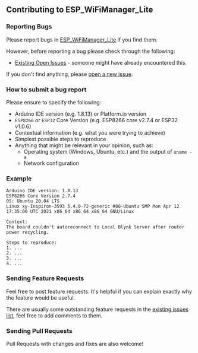 ## Contributing to ESP_WiFiManager_Lite

### Reporting Bugs

Please report bugs in [ESP_WiFiManager_Lite](https://github.com/khoih-prog/ESP_WiFiManager_Lite/issues/new) if you find them.

However, before reporting a bug please check through the following:

* [Existing Open Issues](https://github.com/khoih-prog/ESP_WiFiManager_Lite/issues) - someone might have already encountered this.

If you don't find anything, please [open a new issue](https://github.com/khoih-prog/ESP_WiFiManager_Lite/issues/new).

### How to submit a bug report

Please ensure to specify the following:

* Arduino IDE version (e.g. 1.8.13) or Platform.io version
* `ESP8266` or `ESP32` Core Version (e.g. ESP8266 core v2.7.4 or ESP32 v1.0.6)
* Contextual information (e.g. what you were trying to achieve)
* Simplest possible steps to reproduce
* Anything that might be relevant in your opinion, such as:
  * Operating system (Windows, Ubuntu, etc.) and the output of `uname -a`
  * Network configuration


### Example

```
Arduino IDE version: 1.8.13
ESP8266 Core Version 2.7.4
OS: Ubuntu 20.04 LTS
Linux xy-Inspiron-3593 5.4.0-72-generic #80-Ubuntu SMP Mon Apr 12 17:35:00 UTC 2021 x86_64 x86_64 x86_64 GNU/Linux

Context:
The board couldn't autoreconnect to Local Blynk Server after router power recycling.

Steps to reproduce:
1. ...
2. ...
3. ...
4. ...
```

### Sending Feature Requests

Feel free to post feature requests. It's helpful if you can explain exactly why the feature would be useful.

There are usually some outstanding feature requests in the [existing issues list](https://github.com/khoih-prog/ESP_WiFiManager_Lite/issues?q=is%3Aopen+is%3Aissue+label%3Aenhancement), feel free to add comments to them.

### Sending Pull Requests

Pull Requests with changes and fixes are also welcome!
